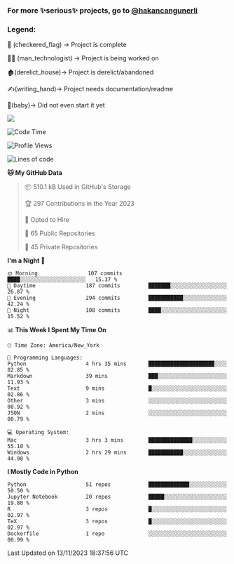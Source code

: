 ### For more ✨serious✨ projects, go to [@hakancangunerli](https://github.com/hakancangunerli)


### Legend:


🏁 (checkered_flag) -> Project is complete

👨‍💻 (man_technologist)   -> Project is being worked on

🏚️(derelict_house)-> Project is derelict/abandoned

✍️(writing_hand)-> Project needs documentation/readme

👶(baby)-> Did not even start it yet

![](https://github-readme-stats.vercel.app/api/top-langs/?username=hakancangunerli&layout=compact&hide=tex,html,shell,CSS,Ruby,Makefile,EmberScript,MATLAB,C&langs_count=6&exclude_repo=2015-csharp,gt_code,gsu_code,uga_code,uga_robotics)

<!--START_SECTION:waka-->
![Code Time](http://img.shields.io/badge/Code%20Time-583%20hrs%2018%20mins-blue)

![Profile Views](http://img.shields.io/badge/Profile%20Views-0-blue)

![Lines of code](https://img.shields.io/badge/From%20Hello%20World%20I%27ve%20Written-3.3%20million%20lines%20of%20code-blue)

**🐱 My GitHub Data** 

> 📦 510.1 kB Used in GitHub's Storage 
 > 
> 🏆 297 Contributions in the Year 2023
 > 
> 💼 Opted to Hire
 > 
> 📜 65 Public Repositories 
 > 
> 🔑 45 Private Repositories 
 > 
**I'm a Night 🦉** 

```text
🌞 Morning                107 commits         ████░░░░░░░░░░░░░░░░░░░░░   15.37 % 
🌆 Daytime                187 commits         ███████░░░░░░░░░░░░░░░░░░   26.87 % 
🌃 Evening                294 commits         ███████████░░░░░░░░░░░░░░   42.24 % 
🌙 Night                  108 commits         ████░░░░░░░░░░░░░░░░░░░░░   15.52 % 
```


📊 **This Week I Spent My Time On** 

```text
🕑︎ Time Zone: America/New_York

💬 Programming Languages: 
Python                   4 hrs 35 mins       █████████████████████░░░░   82.85 % 
Markdown                 39 mins             ███░░░░░░░░░░░░░░░░░░░░░░   11.93 % 
Text                     9 mins              █░░░░░░░░░░░░░░░░░░░░░░░░   02.86 % 
Other                    3 mins              ░░░░░░░░░░░░░░░░░░░░░░░░░   00.92 % 
JSON                     2 mins              ░░░░░░░░░░░░░░░░░░░░░░░░░   00.79 % 

💻 Operating System: 
Mac                      3 hrs 3 mins        ██████████████░░░░░░░░░░░   55.10 % 
Windows                  2 hrs 29 mins       ███████████░░░░░░░░░░░░░░   44.90 % 
```

**I Mostly Code in Python** 

```text
Python                   51 repos            █████████████░░░░░░░░░░░░   50.50 % 
Jupyter Notebook         20 repos            █████░░░░░░░░░░░░░░░░░░░░   19.80 % 
R                        3 repos             █░░░░░░░░░░░░░░░░░░░░░░░░   02.97 % 
TeX                      3 repos             █░░░░░░░░░░░░░░░░░░░░░░░░   02.97 % 
Dockerfile               1 repo              ░░░░░░░░░░░░░░░░░░░░░░░░░   00.99 % 
```




 Last Updated on 13/11/2023 18:37:56 UTC
<!--END_SECTION:waka-->


